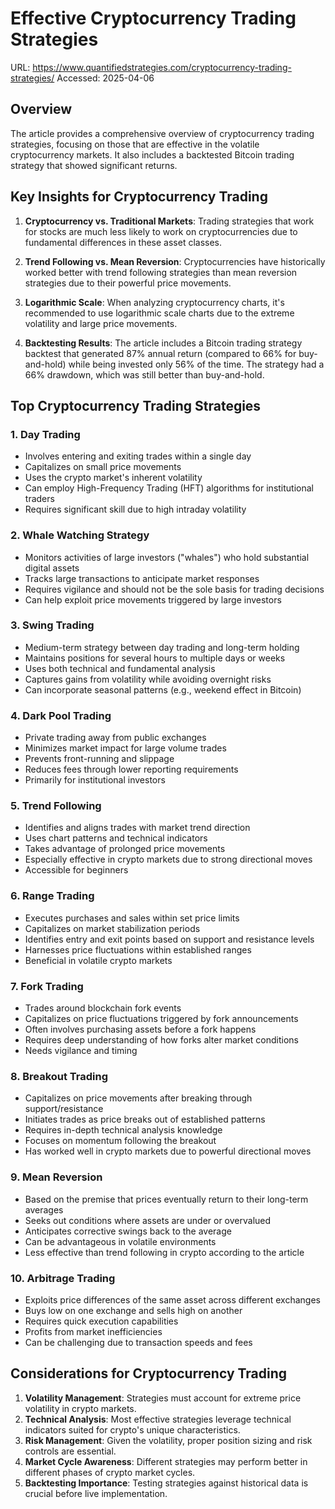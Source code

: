 # Effective Cryptocurrency Trading Strategies

URL: https://www.quantifiedstrategies.com/cryptocurrency-trading-strategies/
Accessed: 2025-04-06

## Overview

The article provides a comprehensive overview of cryptocurrency trading strategies, focusing on those that are effective in the volatile cryptocurrency markets. It also includes a backtested Bitcoin trading strategy that showed significant returns.

## Key Insights for Cryptocurrency Trading

1. **Cryptocurrency vs. Traditional Markets**: Trading strategies that work for stocks are much less likely to work on cryptocurrencies due to fundamental differences in these asset classes.

2. **Trend Following vs. Mean Reversion**: Cryptocurrencies have historically worked better with trend following strategies than mean reversion strategies due to their powerful price movements.

3. **Logarithmic Scale**: When analyzing cryptocurrency charts, it's recommended to use logarithmic scale charts due to the extreme volatility and large price movements.

4. **Backtesting Results**: The article includes a Bitcoin trading strategy backtest that generated 87% annual return (compared to 66% for buy-and-hold) while being invested only 56% of the time. The strategy had a 66% drawdown, which was still better than buy-and-hold.

## Top Cryptocurrency Trading Strategies

### 1. Day Trading
- Involves entering and exiting trades within a single day
- Capitalizes on small price movements
- Uses the crypto market's inherent volatility
- Can employ High-Frequency Trading (HFT) algorithms for institutional traders
- Requires significant skill due to high intraday volatility

### 2. Whale Watching Strategy
- Monitors activities of large investors ("whales") who hold substantial digital assets
- Tracks large transactions to anticipate market responses
- Requires vigilance and should not be the sole basis for trading decisions
- Can help exploit price movements triggered by large investors

### 3. Swing Trading
- Medium-term strategy between day trading and long-term holding
- Maintains positions for several hours to multiple days or weeks
- Uses both technical and fundamental analysis
- Captures gains from volatility while avoiding overnight risks
- Can incorporate seasonal patterns (e.g., weekend effect in Bitcoin)

### 4. Dark Pool Trading
- Private trading away from public exchanges
- Minimizes market impact for large volume trades
- Prevents front-running and slippage
- Reduces fees through lower reporting requirements
- Primarily for institutional investors

### 5. Trend Following
- Identifies and aligns trades with market trend direction
- Uses chart patterns and technical indicators
- Takes advantage of prolonged price movements
- Especially effective in crypto markets due to strong directional moves
- Accessible for beginners

### 6. Range Trading
- Executes purchases and sales within set price limits
- Capitalizes on market stabilization periods
- Identifies entry and exit points based on support and resistance levels
- Harnesses price fluctuations within established ranges
- Beneficial in volatile crypto markets

### 7. Fork Trading
- Trades around blockchain fork events
- Capitalizes on price fluctuations triggered by fork announcements
- Often involves purchasing assets before a fork happens
- Requires deep understanding of how forks alter market conditions
- Needs vigilance and timing

### 8. Breakout Trading
- Capitalizes on price movements after breaking through support/resistance
- Initiates trades as price breaks out of established patterns
- Requires in-depth technical analysis knowledge
- Focuses on momentum following the breakout
- Has worked well in crypto markets due to powerful directional moves

### 9. Mean Reversion
- Based on the premise that prices eventually return to their long-term averages
- Seeks out conditions where assets are under or overvalued
- Anticipates corrective swings back to the average
- Can be advantageous in volatile environments
- Less effective than trend following in crypto according to the article

### 10. Arbitrage Trading
- Exploits price differences of the same asset across different exchanges
- Buys low on one exchange and sells high on another
- Requires quick execution capabilities
- Profits from market inefficiencies
- Can be challenging due to transaction speeds and fees

## Considerations for Cryptocurrency Trading

1. **Volatility Management**: Strategies must account for extreme price volatility in crypto markets.
2. **Technical Analysis**: Most effective strategies leverage technical indicators suited for crypto's unique characteristics.
3. **Risk Management**: Given the volatility, proper position sizing and risk controls are essential.
4. **Market Cycle Awareness**: Different strategies may perform better in different phases of crypto market cycles.
5. **Backtesting Importance**: Testing strategies against historical data is crucial before live implementation.
